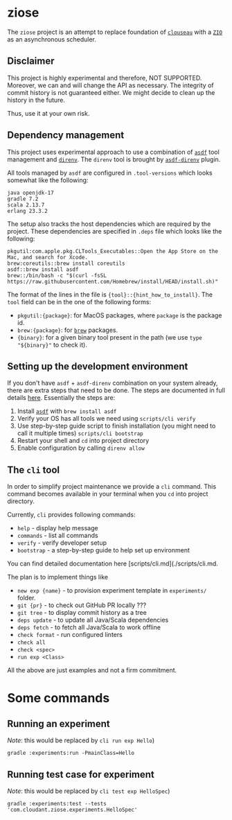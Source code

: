 # ziose

The `ziose` project is an attempt to replace foundation of [`clouseau`](https://github.com/cloudant-labs/clouseau/) with a [`ZIO`](https://github.com/zio/zio) as an asynchronous scheduler.

## Disclaimer

This project is highly experimental and therefore, NOT SUPPORTED. Moreover, we can and will change the API as necessary. The integrity of commit history is not guaranteed either. We might decide to clean up the history in the future.

Thus, use it at your own risk.

## Dependency management

This project uses experimental approach to use a combination of [`asdf`](https://github.com/asdf-vm/asdf) tool management and [`direnv`](https://github.com/direnv/direnv/). The `direnv` tool is brought by [`asdf-direnv`](https://github.com/asdf-community/asdf-direnv) plugin.

All tools managed by `asdf` are configured in `.tool-versions` which looks somewhat like the following:

```
java openjdk-17
gradle 7.2
scala 2.13.7
erlang 23.3.2
```

The setup also tracks the host dependencies which are required by the project. These dependencies are specified in `.deps` file which looks like the following:

```
pkgutil:com.apple.pkg.CLTools_Executables::Open the App Store on the Mac, and search for Xcode.
brew:coreutils::brew install coreutils
asdf::brew install asdf
brew::/bin/bash -c "$(curl -fsSL https://raw.githubusercontent.com/Homebrew/install/HEAD/install.sh)"
```

The format of the lines in the file is `{tool}::{hint_how_to_install}`. The `tool` field can be in the one of the following forms:

* `pkgutil:{package}`: for MacOS packages, where `package` is the package id.
* `brew:{package}`: for [`brew`](https://brew.sh/) packages.
* `{binary}`: for a given binary tool present in the path (we use `type "${binary}"` to check it).

## Setting up the development environment

If you don't have `asdf` + `asdf-direnv` combination on your system already, there are extra steps that need to be done. The steps are documented in full details [here](./scripts/bootstrap.md). Essentially the steps are:

1. Install [`asdf`](https://github.com/asdf-vm/asdf) with `brew install asdf`
2. Verify your OS has all tools we need using `scripts/cli verify`
3. Use step-by-step guide script to finish installation (you might need to call it multiple times) `scripts/cli bootstrap`
4. Restart your shell and `cd` into project directory
5. Enable configuration by calling `direnv allow`

## The `cli` tool

In order to simplify project maintenance we provide a `cli` command.
This command becomes available in your terminal when you `cd` into project directory.

Currently, `cli` provides following commands:

* `help`      - display help message
* `commands`  - list all commands
* `verify`    - verify developer setup
* `bootstrap` - a step-by-step guide to help set up environment

You can find detailed documentation here [scripts/cli.md](./scripts/cli.md.

The plan is to implement things like

* `new exp {name}` - to provision experiment template in `experiments/` folder.
* `git {pr}` - to check out GitHub PR locally ???
* `git tree` - to display commit history as a tree
* `deps update` - to update all Java/Scala dependencies
* `deps fetch` - to fetch all Java/Scala to work offline
* `check format` - run configured linters
* `check all`
* `check <spec>`
* `run exp <Class>`

All the above are just examples and not a firm commitment.

# Some commands

## Running an experiment

*Note*: this would be replaced by `cli run exp Hello`)

```
gradle :experiments:run -PmainClass=Hello
```


## Running test case for experiment

*Note*: this would be replaced by `cli test exp HelloSpec`)

```
gradle :experiments:test --tests 'com.cloudant.ziose.experiments.HelloSpec'
```